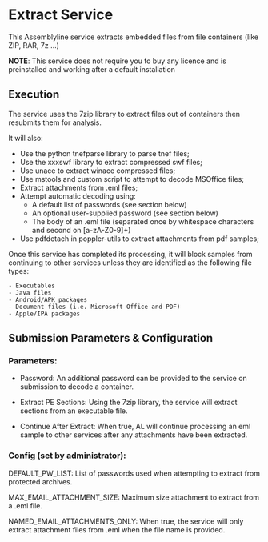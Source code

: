 # Extract Service

This Assemblyline service extracts embedded files from file containers (like ZIP, RAR, 7z ...)

**NOTE**: This service does not require you to buy any licence and is preinstalled and
working after a default installation

## Execution

The service uses the 7zip library to extract files out of containers then resubmits them for analysis.

It will also:

- Use the python tnefparse library to parse tnef files;
- Use the xxxswf library to extract compressed swf files;
- Use unace to extract winace compressed files;
- Use mstools and custom script to attempt to decode MSOffice files;
- Extract attachments from .eml files;
- Attempt automatic decoding using:
    - A default list of passwords (see section below)
    - An optional user-supplied password (see section below)
    - The body of an .eml file (separated once by whitespace characters and second on [a-zA-Z0-9]+)
- Use pdfdetach in poppler-utils to extract attachments from pdf samples;

Once this service has completed its processing, it will block samples from continuing to other services unless they are 
identified as the following file types:

    - Executables
    - Java files
    - Android/APK packages
    - Document files (i.e. Microsoft Office and PDF)
    - Apple/IPA packages

## Submission Parameters & Configuration

### Parameters:

- Password: An additional password can be provided to the service on submission to decode a container.

- Extract PE Sections: Using the 7zip library, the service will extract sections from an executable file.

- Continue After Extract: When true, AL will continue processing an eml sample to other services after any attachments 
have been extracted. 

### Config (set by administrator):

DEFAULT_PW_LIST: List of passwords used when attempting to extract from protected archives.

MAX_EMAIL_ATTACHMENT_SIZE:	Maximum size attachment to extract from a .eml file.

NAMED_EMAIL_ATTACHMENTS_ONLY: When true, the service will only extract attachment files from .eml when the file name is provided.





